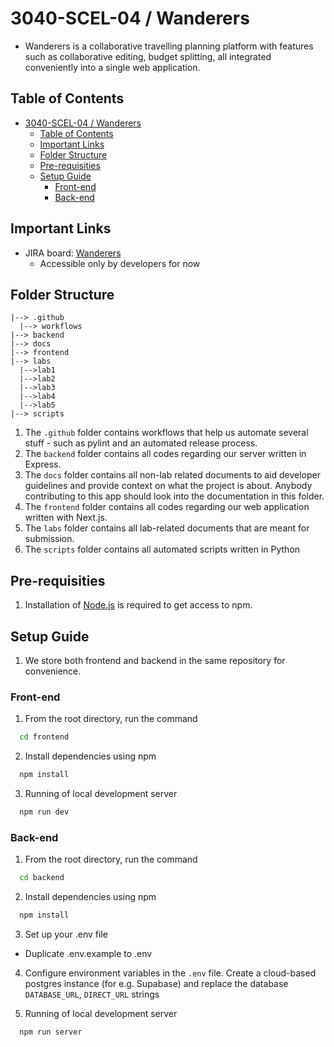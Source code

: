 # 3040-SCEL-04 / Wanderers

- Wanderers is a collaborative travelling planning platform with features such as collaborative editing, budget splitting, all integrated conveniently into a single web application.
  
## Table of Contents
- [3040-SCEL-04 / Wanderers](#3040-scel-04--wanderers)
  - [Table of Contents](#table-of-contents)
  - [Important Links](#important-links)
  - [Folder Structure](#folder-structure)
  - [Pre-requisities](#pre-requisities)
  - [Setup Guide](#setup-guide)
    - [Front-end](#front-end)
    - [Back-end](#back-end)


## Important Links

- JIRA board: [Wanderers](https://isaacchunn.atlassian.net/jira/software/projects/SCEL/boards/1/backlog)
  - Accessible only by developers for now

## Folder Structure

```
|--> .github
  |--> workflows
|--> backend
|--> docs
|--> frontend
|--> labs
  |-->lab1
  |-->lab2
  |-->lab3
  |-->lab4
  |-->lab5
|--> scripts
```
1. The `.github` folder contains workflows that help us automate several stuff - such as pylint and an automated release process.
2. The `backend` folder contains all codes regarding our server written in Express.
3. The `docs` folder contains all non-lab related documents to aid developer guidelines and provide context on what the project is about. Anybody contributing to this app should look into the documentation in this folder.
4. The `frontend` folder contains all codes regarding our web application written with Next.js.
5. The `labs` folder contains all lab-related documents that are meant for submission.
6. The `scripts` folder contains all automated scripts written in Python

## Pre-requisities
1. Installation of [Node.js](https://nodejs.org/en) is required to get access to npm.

## Setup Guide
1. We store both frontend and backend in the same repository for convenience.

### Front-end
1. From the root directory, run the command
```bash
  cd frontend
```

2. Install dependencies using npm
```bash
  npm install
```

3. Running of local development server
```bash
  npm run dev
```

### Back-end
1. From the root directory, run the command
```bash
  cd backend
```

2. Install dependencies using npm
```bash
  npm install
```

3. Set up your .env file

  - Duplicate .env.example to .env

4. Configure environment variables in the `.env` file. Create a cloud-based postgres instance (for e.g. Supabase) and replace the database `DATABASE_URL`, `DIRECT_URL` strings

5. Running of local development server
```bash
  npm run server
```

